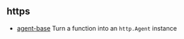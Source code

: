 ## https

- [agent-base](https://github.com/TooTallNate/node-agent-base) Turn a function into an `http.Agent` instance